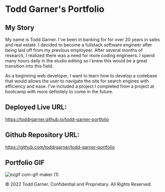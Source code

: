 # Todd Garner's Portfolio

## My Story
My name is Todd Garner. I've been in banking for for over 20 years in sales and real estate. I decided to become a fullstack software engineer after being laid off from my previous employeer. After several months of research, I realized there was a need for more coding engineers. I spend many hours daily in the studio editing so I knew this would be a great transition into this field.

As a beginning web developer, I want to learn how to develop a codebase that would allows the user to navigate the site for search engines with efficiency and ease. I've included a project I completed from a project at bootcamp with more definitely to come in the future.

## Deployed Live URL:
https://toddrgarner.github.io/todd-garner-portfolio

## Github Repository URL:
https://github.com/toddrgarner/todd-garner-portfolio

## Portfolio GIF

![ezgif com-gif-maker (1)](https://user-images.githubusercontent.com/110719370/188750904-41401ce8-1d16-4293-b8fd-2548e2215426.gif)

© 2022 Todd Garner. Confidential and Proprietary. All Rights Reserved.
